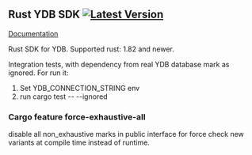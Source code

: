 ## Rust YDB SDK [![Latest Version](https://img.shields.io/crates/v/ydb.svg)](https://crates.io/crates/ydb)
[Documentation](https://docs.rs/ydb)

Rust SDK for YDB.
Supported rust: 1.82 and newer.


Integration tests, with dependency from real YDB database mark as ignored.
For run it:
1. Set YDB_CONNECTION_STRING env
2. run cargo test -- --ignored

### Cargo feature force-exhaustive-all

disable all non_exhaustive marks in public interface for force
check new variants at compile time instead of runtime.
